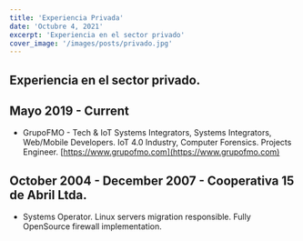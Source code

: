 ```yaml
---
title: 'Experiencia Privada'
date: 'Octubre 4, 2021'
excerpt: 'Experiencia en el sector privado'
cover_image: '/images/posts/privado.jpg'
---
```

## Experiencia en el sector privado.

## Mayo 2019 - Current
* GrupoFMO - Tech & IoT Systems Integrators, Systems Integrators, Web/Mobile Developers. IoT 4.0 Industry, Computer Forensics. Projects Engineer.
[https://www.grupofmo.com](https://www.grupofmo.com)

## October 2004 - December 2007 - Cooperativa 15 de Abril Ltda.
* Systems Operator. Linux servers migration responsible. Fully OpenSource firewall implementation.
